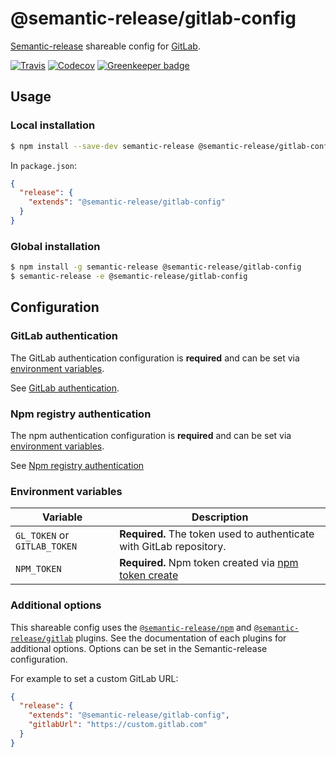 # @semantic-release/gitlab-config

[Semantic-release](https://github.com/semantic-release/semantic-release) shareable config for [GitLab](https://gitlab.com).

[![Travis](https://img.shields.io/travis/semantic-release/gitlab-config.svg)](https://travis-ci.org/semantic-release/gitlab-config)
[![Codecov](https://img.shields.io/codecov/c/github/semantic-release/gitlab-config.svg)](https://codecov.io/gh/semantic-release/gitlab-config)
[![Greenkeeper badge](https://badges.greenkeeper.io/semantic-release/gitlab-config.svg)](https://greenkeeper.io/)

## Usage

### Local installation

```bash
$ npm install --save-dev semantic-release @semantic-release/gitlab-config
```

In `package.json`:

```json
{
  "release": {
    "extends": "@semantic-release/gitlab-config"  
  }
}
```

### Global installation

```bash
$ npm install -g semantic-release @semantic-release/gitlab-config
$ semantic-release -e @semantic-release/gitlab-config
```

## Configuration

### GitLab authentication

The GitLab authentication configuration is **required** and can be set via [environment variables](#environment-variables).

See [GitLab authentication](https://github.com/semantic-release/gitlab#gitlab-authentication).

### Npm registry authentication

The npm authentication configuration is **required** and can be set via [environment variables](#environment-variables).

See [Npm registry authentication](https://github.com/semantic-release/npm#npm-registry-authentication)

### Environment variables

| Variable                     | Description                                                                                                                                 |
|------------------------------|---------------------------------------------------------------------------------------------------------------------------------------------|
| `GL_TOKEN` or `GITLAB_TOKEN` | **Required.** The token used to authenticate with GitLab repository.                                                                        |
| `NPM_TOKEN`                  | **Required.** Npm token created via [npm token create](https://docs.npmjs.com/getting-started/working_with_tokens#how-to-create-new-tokens) |

### Additional options

This shareable config uses the [`@semantic-release/npm`](https://github.com/semantic-release/npm) and [`@semantic-release/gitlab`](https://github.com/semantic-release/gitlab) plugins. See the documentation of each plugins for additional options.
Options can be set in the Semantic-release configuration.

For example to set a custom GitLab URL:

```json
{
  "release": {
    "extends": "@semantic-release/gitlab-config",
    "gitlabUrl": "https://custom.gitlab.com"
  }
}
```
